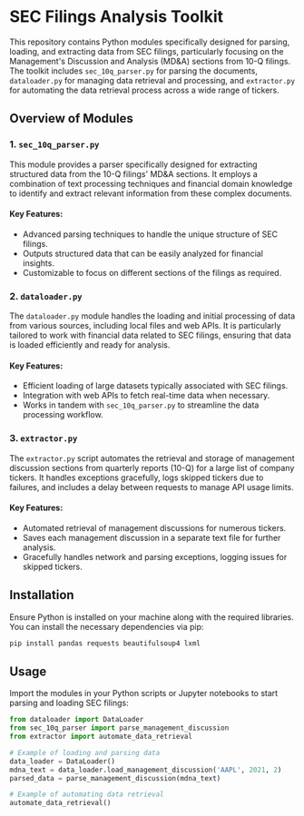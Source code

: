 # SEC Filings Analysis Toolkit

This repository contains Python modules specifically designed for parsing, loading, and extracting data from SEC filings, particularly focusing on the Management's Discussion and Analysis (MD&A) sections from 10-Q filings. The toolkit includes `sec_10q_parser.py` for parsing the documents, `dataloader.py` for managing data retrieval and processing, and `extractor.py` for automating the data retrieval process across a wide range of tickers.

## Overview of Modules

### 1. `sec_10q_parser.py`

This module provides a parser specifically designed for extracting structured data from the 10-Q filings' MD&A sections. It employs a combination of text processing techniques and financial domain knowledge to identify and extract relevant information from these complex documents.

#### Key Features:
- Advanced parsing techniques to handle the unique structure of SEC filings.
- Outputs structured data that can be easily analyzed for financial insights.
- Customizable to focus on different sections of the filings as required.

### 2. `dataloader.py`

The `dataloader.py` module handles the loading and initial processing of data from various sources, including local files and web APIs. It is particularly tailored to work with financial data related to SEC filings, ensuring that data is loaded efficiently and ready for analysis.

#### Key Features:
- Efficient loading of large datasets typically associated with SEC filings.
- Integration with web APIs to fetch real-time data when necessary.
- Works in tandem with `sec_10q_parser.py` to streamline the data processing workflow.

### 3. `extractor.py`

The `extractor.py` script automates the retrieval and storage of management discussion sections from quarterly reports (10-Q) for a large list of company tickers. It handles exceptions gracefully, logs skipped tickers due to failures, and includes a delay between requests to manage API usage limits.

#### Key Features:
- Automated retrieval of management discussions for numerous tickers.
- Saves each management discussion in a separate text file for further analysis.
- Gracefully handles network and parsing exceptions, logging issues for skipped tickers.

## Installation

Ensure Python is installed on your machine along with the required libraries. You can install the necessary dependencies via pip:

```bash
pip install pandas requests beautifulsoup4 lxml
```

## Usage

Import the modules in your Python scripts or Jupyter notebooks to start parsing and loading SEC filings:

```python
from dataloader import DataLoader
from sec_10q_parser import parse_management_discussion
from extractor import automate_data_retrieval

# Example of loading and parsing data
data_loader = DataLoader()
mdna_text = data_loader.load_management_discussion('AAPL', 2021, 2)
parsed_data = parse_management_discussion(mdna_text)

# Example of automating data retrieval
automate_data_retrieval()
```
